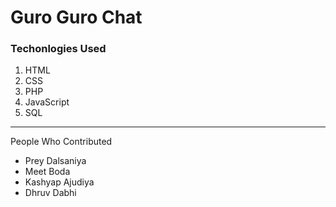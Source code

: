 # Guro Guro Chat

### Techonlogies Used

1. HTML
2. CSS
3. PHP
4. JavaScript
5. SQL
***

People Who Contributed

- Prey Dalsaniya
- Meet Boda
- Kashyap Ajudiya
- Dhruv Dabhi